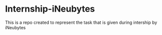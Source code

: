 # Internship-iNeubytes
 This is a repo created to represent the task that is given during intership by iNeubytes
